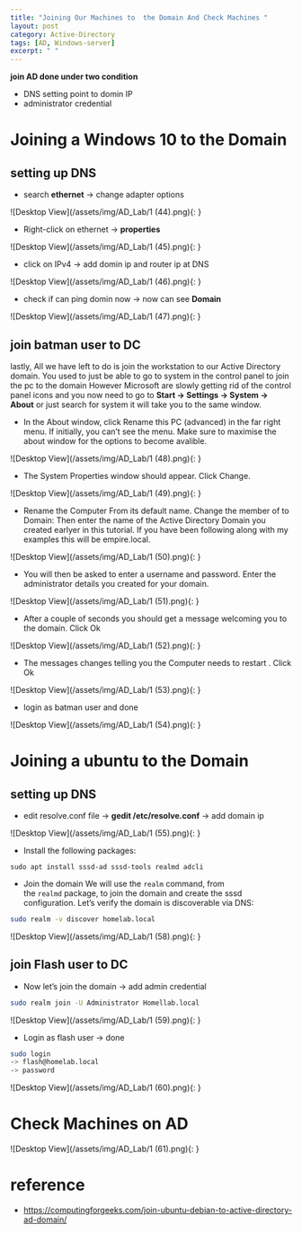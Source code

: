 ```yaml
---
title: "Joining Our Machines to  the Domain And Check Machines "
layout: post
category: Active-Directory
tags: [AD, Windows-server]
excerpt: " "
---
```

 **join AD done under two condition**
-  DNS setting point to domin IP
-  administrator credential

# Joining a Windows 10  to the Domain

## **setting up DNS**
- search **ethernet** -> change adapter options

![Desktop View](/assets/img/AD_Lab/1 (44).png){: }

- Right-click on ethernet -> **properties**

![Desktop View](/assets/img/AD_Lab/1 (45).png){: }

- click on IPv4 -> add domin ip and router ip at DNS

![Desktop View](/assets/img/AD_Lab/1 (46).png){: }

-  check if can ping domin now  -> now can see **Domain**

![Desktop View](/assets/img/AD_Lab/1 (47).png){: }

## **join batman user to DC**
lastly, All we have left to do is join the workstation to our Active Directory domain. You used to just be able to go to system in the control panel to join the pc to the domain However Microsoft are slowly getting rid of the control panel icons and you now need to go to **Start -> Settings -> System -> About** or just search for system it will take you to the same window.

-   In the About window, click Rename this PC (advanced) in the far right menu. If initially, you can’t see the menu. Make sure to maximise the about window for the options to become avalible.

![Desktop View](/assets/img/AD_Lab/1 (48).png){: }

-   The System Properties window should appear. Click Change.

![Desktop View](/assets/img/AD_Lab/1 (49).png){: }

-   Rename the Computer From its default name. Change the member of to Domain: Then enter the name of the Active Directory Domain you created earlyer in this tutorial. If you have been following along with my examples this will be empire.local.

![Desktop View](/assets/img/AD_Lab/1 (50).png){: }

-   You will then be asked to enter a username and password. Enter the administrator details you created for your domain.

![Desktop View](/assets/img/AD_Lab/1 (51).png){: }

-   After a couple of seconds you should get a message welcoming you to the domain. Click Ok

![Desktop View](/assets/img/AD_Lab/1 (52).png){: }

-   The messages changes telling you the Computer needs to restart . Click Ok

![Desktop View](/assets/img/AD_Lab/1 (53).png){: }

- login as batman user and done 

![Desktop View](/assets/img/AD_Lab/1 (54).png){: }

#  Joining a ubuntu  to the Domain

## **setting up DNS**
-  edit resolve.conf file -> **gedit /etc/resolve.conf** -> add domain ip

![Desktop View](/assets/img/AD_Lab/1 (55).png){: }

- Install the following packages:

```console
sudo apt install sssd-ad sssd-tools realmd adcli
```
-  Join the domain
We will use the `realm` command, from the `realmd` package, to join the domain and create the sssd configuration.
Let’s verify the domain is discoverable via DNS:
```bash
sudo realm -v discover homelab.local
```

![Desktop View](/assets/img/AD_Lab/1 (58).png){: }

## **join Flash user to DC**
- Now let’s join the domain -> add admin credential 
```bash
sudo realm join -U Administrator Homellab.local
```

![Desktop View](/assets/img/AD_Lab/1 (59).png){: }

-  Login as flash user -> done
```bash
sudo login
-> flash@homelab.local
-> password

```

![Desktop View](/assets/img/AD_Lab/1 (60).png){: }

# Check Machines on AD

![Desktop View](/assets/img/AD_Lab/1 (61).png){: }



# reference 
- https://computingforgeeks.com/join-ubuntu-debian-to-active-directory-ad-domain/ 
